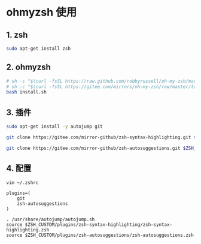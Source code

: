 # ohmyzsh 使用

## 1. zsh

```bash
sudo apt-get install zsh
```

## 2. ohmyzsh

```bash
# sh -c "$(curl -fsSL https://raw.github.com/robbyrussell/oh-my-zsh/master/tools/install.sh)"
# sh -c "$(curl -fsSL https://gitee.com/mirrors/oh-my-zsh/raw/master/tools/install.sh)"
bash install.sh
```

## 3. 插件

```bash
sudo apt-get install -y autojump git
```

```bash
git clone https://gitee.com/mirror-github/zsh-syntax-highlighting.git $ZSH_CUSTOM/plugins/zsh-syntax-highlighting
```

```bash
git clone https://gitee.com/mirror-github/zsh-autosuggestions.git $ZSH_CUSTOM/plugins/zsh-autosuggestions
```

## 4. 配置

```bash
vim ~/.zshrc
```

```properties
plugins=(
    git
    zsh-autosuggestions
)
```

```properties
. /usr/share/autojump/autojump.sh
source $ZSH_CUSTOM/plugins/zsh-syntax-highlighting/zsh-syntax-highlighting.zsh
source $ZSH_CUSTOM/plugins/zsh-autosuggestions/zsh-autosuggestions.zsh
```
